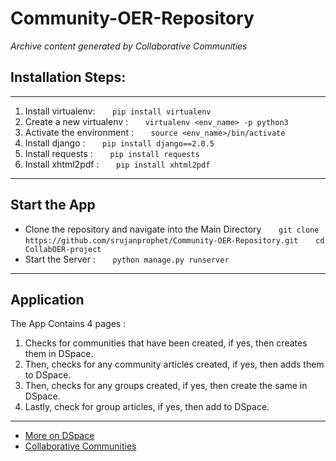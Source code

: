 # __Community-OER-Repository__

_Archive content generated by Collaborative Communities_

## Installation Steps: 
---

  1. Install virtualenv: 
    &nbsp;&nbsp;&nbsp;&nbsp;&nbsp; ``` pip install virtualenv ```
  2. Create a new virtualenv : 
    &nbsp;&nbsp;&nbsp;&nbsp;&nbsp; ``` virtualenv <env_name> -p python3 ```
  3. Activate the environment : 
    &nbsp;&nbsp;&nbsp;&nbsp;&nbsp; ``` source <env_name>/bin/activate ```
  4. Install django : 
    &nbsp;&nbsp;&nbsp;&nbsp;&nbsp; ``` pip install django==2.0.5 ```
  5. Install requests : 
    &nbsp;&nbsp;&nbsp;&nbsp;&nbsp; ``` pip install requests ```
  6. Install xhtml2pdf : 
    &nbsp;&nbsp;&nbsp;&nbsp;&nbsp; ``` pip install xhtml2pdf ```
---
## Start the App  
 - Clone the repository and navigate into the Main Directory 
   &nbsp;&nbsp;&nbsp;&nbsp;&nbsp; ``` git clone      https://github.com/srujanprophet/Community-OER-Repository.git ```
  &nbsp;&nbsp;&nbsp;&nbsp;&nbsp; ```cd CollabOER-project ```
 - Start the Server : 
   &nbsp;&nbsp;&nbsp;&nbsp;&nbsp; ```python manage.py runserver```
---
## Application
The App Contains 4 pages : 
1. Checks for communities that have been created, if yes, then creates them in DSpace.
2. Then, checks for any community articles created, if yes, then adds them to DSpace.
3. Then, checks for any groups created, if yes, then create the same in DSpace.
4. Lastly, check for group articles, if yes, then add to DSpace.
---
- [More on DSpace](https://wiki.duraspace.org/display/DSDOC6x/DSpace+6.x+Documentation)
- [Collaborative Communities](https://github.com/fresearchgroup/Collaboration-System)



